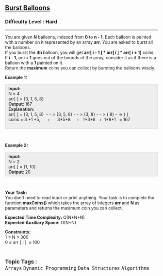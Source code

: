 <h2><a href="https://www.geeksforgeeks.org/problems/burst-balloons/1?page=1&difficulty=Hard&status=unsolved&sortBy=submissions">Burst Balloons</a></h2><h3>Difficulty Level : Hard</h3><hr><div class="problems_problem_content__Xm_eO"><p>You are given <strong>N</strong>&nbsp;balloons, indexed from <strong>0</strong> to <strong>n - 1</strong>. Each balloon is painted with a number on it represented by an array <strong>arr.</strong> You are asked to burst all the balloons.<br>
If you burst the <strong>i</strong><strong>th&nbsp;</strong>balloon, you will get <strong>arr[ i - 1 ] * arr[ i ] * arr[ i + 1]</strong> coins. If <strong>i - 1</strong>, or<strong> i + 1</strong> goes out of the bounds of the array, consider it as if there is a balloon with a <strong>1</strong> painted on it.<br>
Return the <strong>maximum</strong> coins you can collect by bursting the balloons wisely.</p>

<p><strong>Example 1:</strong></p>

<div style="background:#eeeeee; border:1px solid #cccccc; padding:5px 10px"><strong>Input:</strong><br>
N = 4<br>
arr[ ] = {3, 1, 5, 8}<br>
<strong>Output: </strong>167<br>
<strong>Explanation:</strong>&nbsp;<br>
arr[ ] = {3, 1, 5, 8}&nbsp; - - &gt; {3, 5, 8} - - &gt; {3, 8} - - &gt; { 8} - -&gt; { }<br>
coins = 3 *1 *5,&nbsp; &nbsp; &nbsp; +&nbsp; &nbsp; &nbsp; 3*5*8&nbsp; &nbsp; &nbsp;+&nbsp; &nbsp;1*3*8&nbsp; &nbsp;+&nbsp; 1*8*1&nbsp; &nbsp;= 167<br>
&nbsp;</div>

<p>&nbsp;</p>

<p><strong>Example 2:</strong></p>

<div style="background:#eeeeee; border:1px solid #cccccc; padding:5px 10px"><strong>Input:</strong><br>
N = 2<br>
arr[ ] = {1, 10}<br>
<strong>Output:&nbsp;</strong>20</div>

<p>&nbsp;</p>

<p><strong>Your Task:</strong><br>
You don't need to read input or print anything. Your task is to complete the function <strong>maxCoins()</strong>&nbsp;which takes the&nbsp;array of&nbsp;integers&nbsp;<strong>arr </strong>and <strong>N&nbsp;</strong>as parameters and returns the maximum coin you can collect.</p>

<p><strong>Expected Time Complexity:</strong>&nbsp;O(N*N*N)<br>
<strong>Expected Auxiliary Space:</strong>&nbsp;O(N*N)</p>

<p><strong>Constraints:</strong><br>
1 ≤ N ≤ 300<br>
0&nbsp;≤ arr [ i ]&nbsp; ≤ 100</p>
</div><br><p><span style=font-size:18px><strong>Topic Tags : </strong><br><code>Arrays</code>&nbsp;<code>Dynamic Programming</code>&nbsp;<code>Data Structures</code>&nbsp;<code>Algorithms</code>&nbsp;